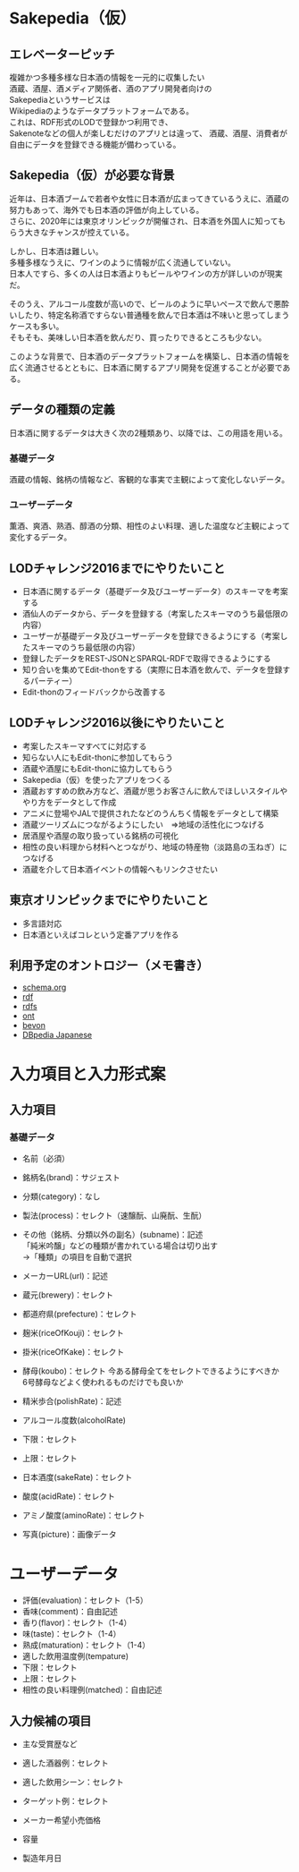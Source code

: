 # Sakepedia（仮）

## エレベーターピッチ

複雑かつ多種多様な日本酒の情報を一元的に収集したい  
酒蔵、酒屋、酒メディア関係者、酒のアプリ開発者向けの  
Sakepediaというサービスは  
Wikipediaのようなデータプラットフォームである。  
これは、RDF形式のLODで登録かつ利用でき、  
Sakenoteなどの個人が楽しむだけのアプリとは違って、
酒蔵、酒屋、消費者が自由にデータを登録できる機能が備わっている。

## Sakepedia（仮）が必要な背景

近年は、日本酒ブームで若者や女性に日本酒が広まってきているうえに、酒蔵の努力もあって、海外でも日本酒の評価が向上している。  
さらに、2020年には東京オリンピックが開催され、日本酒を外国人に知ってもらう大きなチャンスが控えている。

しかし、日本酒は難しい。  
多種多様なうえに、ワインのように情報が広く流通していない。  
日本人ですら、多くの人は日本酒よりもビールやワインの方が詳しいのが現実だ。  

そのうえ、アルコール度数が高いので、ビールのように早いペースで飲んで悪酔いしたり、特定名称酒ですらない普通種を飲んで日本酒は不味いと思ってしまうケースも多い。  
そもそも、美味しい日本酒を飲んだり、買ったりできるところも少ない。  

このような背景で、日本酒のデータプラットフォームを構築し、日本酒の情報を広く流通させるとともに、日本酒に関するアプリ開発を促進することが必要である。

## データの種類の定義

日本酒に関するデータは大きく次の2種類あり、以降では、この用語を用いる。

### 基礎データ

酒蔵の情報、銘柄の情報など、客観的な事実で主観によって変化しないデータ。

### ユーザーデータ

薫酒、爽酒、熟酒、醇酒の分類、相性のよい料理、適した温度など主観によって変化するデータ。

## LODチャレンジ2016までにやりたいこと

* 日本酒に関するデータ（基礎データ及びユーザーデータ）のスキーマを考案する
* 酒仙人のデータから、データを登録する（考案したスキーマのうち最低限の内容）
* ユーザーが基礎データ及びユーザーデータを登録できるようにする（考案したスキーマのうち最低限の内容）
* 登録したデータをREST-JSONとSPARQL-RDFで取得できるようにする
* 知り合いを集めてEdit-thonをする（実際に日本酒を飲んで、データを登録するパーティー）
* Edit-thonのフィードバックから改善する

## LODチャレンジ2016以後にやりたいこと

* 考案したスキーマすべてに対応する
* 知らない人にもEdit-thonに参加してもらう
* 酒蔵や酒屋にもEdit-thonに協力してもらう
* Sakepedia（仮）を使ったアプリをつくる
* 酒蔵おすすめの飲み方など、酒蔵が思うお客さんに飲んでほしいスタイルややり方をデータとして作成
* アニメに登場やJALで提供されたなどのうんちく情報をデータとして構築
* 酒蔵ツーリズムにつながるようにしたい　⇒地域の活性化につなげる
* 居酒屋や酒屋の取り扱っている銘柄の可視化
* 相性の良い料理から材料へとつながり、地域の特産物（淡路島の玉ねぎ）につなげる
* 酒蔵を介して日本酒イベントの情報へもリンクさせたい

## 東京オリンピックまでにやりたいこと

* 多言語対応
* 日本酒といえばコレという定番アプリを作る

## 利用予定のオントロジー（メモ書き）
+ [schema.org](http://schema.org/)
+ [rdf](http://www.w3.org/1999/02/22-rdf-syntax-ns#)
+ [rdfs](http://www.w3.org/2000/01/rdf-schema#)
+ [ont](http://www.daml.org/2001/03/daml-ont#)
+ [bevon](http://rdfs.co/bevon/)
+ [DBpedia Japanese](http://ja.dbpedia.org/)

# 入力項目と入力形式案
## 入力項目
### 基礎データ
- 名前（必須）
 - 銘柄名(brand)：サジェスト
 - 分類(category)：なし
 - 製法(process)：セレクト（速醸酛、山廃酛、生酛）
 - その他（銘柄、分類以外の副名）(subname)：記述  
 「純米吟醸」などの種類が書かれている場合は切り出す  
   ->「種類」の項目を自動で選択  
   
- メーカーURL(url)：記述
- 蔵元(brewery)：セレクト
- 都道府県(prefecture)：セレクト
- 麹米(riceOfKouji)：セレクト 
- 掛米(riceOfKake)：セレクト
- 酵母(koubo)：セレクト
  今ある酵母全てをセレクトできるようにすべきか  
  6号酵母などよく使われるものだけでも良いか  
- 精米歩合(polishRate)：記述
- アルコール度数(alcoholRate)
 - 下限：セレクト
 - 上限：セレクト 
- 日本酒度(sakeRate)：セレクト
- 酸度(acidRate)：セレクト
- アミノ酸度(aminoRate)：セレクト
- 写真(picture)：画像データ

# ユーザーデータ
- 評価(evaluation)：セレクト（1-5）
- 香味(comment)：自由記述
- 香り(flavor)：セレクト（1-4）
- 味(taste)：セレクト（1-4）
- 熟成(maturation)：セレクト（1-4）
- 適した飲用温度例(tempature)
 - 下限：セレクト
 - 上限：セレクト
- 相性の良い料理例(matched)：自由記述

## 入力候補の項目
- 主な受賞歴など

- 適した酒器例：セレクト
- 適した飲用シーン：セレクト
- ターゲット例：セレクト
- メーカー希望小売価格
- 容量
- 製造年月日　　
